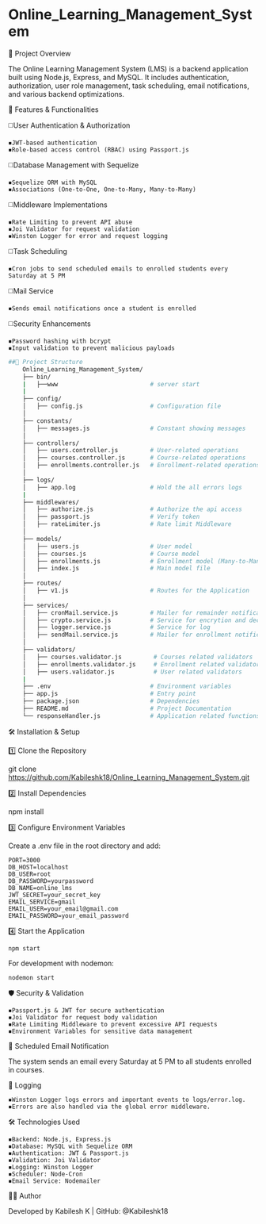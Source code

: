 # Online_Learning_Management_System

📌 Project Overview

The Online Learning Management System (LMS) is a backend application built using Node.js, Express, and MySQL. It includes authentication, authorization, user role management, task scheduling, email notifications, and various backend optimizations.

🚀 Features & Functionalities

◻️User Authentication & Authorization

    ◾JWT-based authentication
    ◾Role-based access control (RBAC) using Passport.js

◻️Database Management with Sequelize

    ◾Sequelize ORM with MySQL
    ◾Associations (One-to-One, One-to-Many, Many-to-Many)

◻️Middleware Implementations

    ◾Rate Limiting to prevent API abuse
    ◾Joi Validator for request validation
    ◾Winston Logger for error and request logging

◻️Task Scheduling

    ◾Cron jobs to send scheduled emails to enrolled students every Saturday at 5 PM

◻️Mail Service

    ◾Sends email notifications once a student is enrolled

◻️Security Enhancements

    ◾Password hashing with bcrypt
    ◾Input validation to prevent malicious payloads
```bash
##📂 Project Structure
    Online_Learning_Management_System/
    ├── bin/
    |   ├──www                          # server start
    |
    ├── config/
    │   ├── config.js                   # Configuration file
    │
    ├── constants/
    │   ├── messages.js                 # Constant showing messages
    │
    ├── controllers/
    │   ├── users.controller.js         # User-related operations
    │   ├── courses.controller.js       # Course-related operations
    │   ├── enrollments.controller.js   # Enrollment-related operations
    │
    ├── logs/
    │   ├── app.log                     # Hold the all errors logs
    |
    ├── middlewares/
    │   ├── authorize.js                # Authorize the api access
    │   ├── passport.js                 # Verify token
    │   ├── rateLimiter.js              # Rate limit Middleware
    │
    ├── models/
    │   ├── users.js                    # User model
    │   ├── courses.js                  # Course model
    │   ├── enrollments.js              # Enrollment model (Many-to-Many relation)
    │   ├── index.js                    # Main model file
    │
    ├── routes/
    │   ├── v1.js                       # Routes for the Application
    │
    ├── services/
    │   ├── cronMail.service.js         # Mailer for remainder notifications
    │   ├── crypto.service.js           # Service for encrytion and decryption
    │   ├── logger.service.js           # Service for log
    │   ├── sendMail.service.js         # Mailer for enrollment notifications
    │
    ├── validators/
    │   ├── courses.validator.js         # Courses related validators
    │   ├── enrollments.validator.js     # Enrollment related validators
    │   ├── users.validator.js           # User related validators
    |
    ├── .env                            # Environment variables
    ├── app.js                          # Entry point
    ├── package.json                    # Dependencies
    ├── README.md                       # Project Documentation
    └── responseHandler.js              # Application related functions
```
🛠️ Installation & Setup

1️⃣ Clone the Repository

git clone https://github.com/Kabileshk18/Online_Learning_Management_System.git

2️⃣ Install Dependencies

npm install 

3️⃣ Configure Environment Variables

Create a .env file in the root directory and add:

    PORT=3000
    DB_HOST=localhost
    DB_USER=root
    DB_PASSWORD=yourpassword
    DB_NAME=online_lms
    JWT_SECRET=your_secret_key
    EMAIL_SERVICE=gmail
    EMAIL_USER=your_email@gmail.com
    EMAIL_PASSWORD=your_email_password

4️⃣ Start the Application

    npm start

For development with nodemon:

    nodemon start

🛡️ Security & Validation

    ◾Passport.js & JWT for secure authentication
    ◾Joi Validator for request body validation
    ◾Rate Limiting Middleware to prevent excessive API requests
    ◾Environment Variables for sensitive data management

📧 Scheduled Email Notification

The system sends an email every Saturday at 5 PM to all students enrolled in courses.

📜 Logging

    ◾Winston Logger logs errors and important events to logs/error.log.
    ◾Errors are also handled via the global error middleware.

🛠️ Technologies Used

    ◾Backend: Node.js, Express.js
    ◾Database: MySQL with Sequelize ORM
    ◾Authentication: JWT & Passport.js
    ◾Validation: Joi Validator
    ◾Logging: Winston Logger
    ◾Scheduler: Node-Cron
    ◾Email Service: Nodemailer

👨‍💻 Author

Developed by Kabilesh K | GitHub: @Kabileshk18